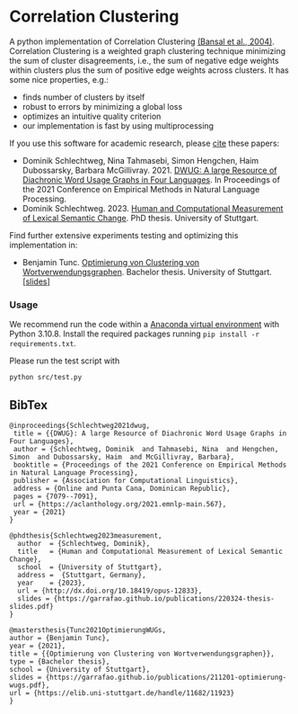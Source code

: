 # Correlation Clustering

A python implementation of Correlation Clustering [(Bansal et al., 2004)](https://link.springer.com/article/10.1023/B:MACH.0000033116.57574.95). Correlation Clustering is a weighted graph clustering technique minimizing the sum of cluster disagreements, i.e., the sum of negative edge weights within clusters plus the sum of positive edge weights across clusters. It has some nice properties, e.g.:

- finds number of clusters by itself
- robust to errors by minimizing a global loss
- optimizes an intuitive quality criterion
- our implementation is fast by using multiprocessing

If you use this software for academic research, please [cite](#bibtex) these papers:

- Dominik Schlechtweg, Nina Tahmasebi, Simon Hengchen, Haim Dubossarsky, Barbara McGillivray. 2021. [DWUG: A large Resource of Diachronic Word Usage Graphs in Four Languages](https://aclanthology.org/2021.emnlp-main.567/). In Proceedings of the 2021 Conference on Empirical Methods in Natural Language Processing.
- Dominik Schlechtweg. 2023. [Human and Computational Measurement of Lexical Semantic Change](http://dx.doi.org/10.18419/opus-12833). PhD thesis. University of Stuttgart.

Find further extensive experiments testing and optimizing this implementation in:

- Benjamin Tunc. [Optimierung von Clustering von Wortverwendungsgraphen](https://elib.uni-stuttgart.de/handle/11682/11923). Bachelor thesis. University of Stuttgart. [[slides]](https://garrafao.github.io/publications/211201-optimierung-wugs.pdf)

### Usage

We recommend run the code within a [Anaconda virtual environment](https://docs.anaconda.com/) with Python 3.10.8. Install the required packages running `pip install -r requirements.txt`.

Please run the test script with

	python src/test.py


BibTex
--------

```
@inproceedings{Schlechtweg2021dwug,
 title = {{DWUG}: A large Resource of Diachronic Word Usage Graphs in Four Languages},
 author = {Schlechtweg, Dominik  and Tahmasebi, Nina  and Hengchen, Simon  and Dubossarsky, Haim  and McGillivray, Barbara},
 booktitle = {Proceedings of the 2021 Conference on Empirical Methods in Natural Language Processing},
 publisher = {Association for Computational Linguistics},
 address = {Online and Punta Cana, Dominican Republic},
 pages = {7079--7091},
 url = {https://aclanthology.org/2021.emnlp-main.567},
 year = {2021}
}
```
```
@phdthesis{Schlechtweg2023measurement,
  author  = {Schlechtweg, Dominik},
  title   = {Human and Computational Measurement of Lexical Semantic Change},
  school  = {University of Stuttgart},
  address =  {Stuttgart, Germany},
  year    = {2023},
  url = {http://dx.doi.org/10.18419/opus-12833},
  slides = {https://garrafao.github.io/publications/220324-thesis-slides.pdf}
}
```
```
@mastersthesis{Tunc2021OptimierungWUGs,
author = {Benjamin Tunc},
year = {2021}, 
title = {{Optimierung von Clustering von Wortverwendungsgraphen}},
type = {Bachelor thesis},
school = {University of Stuttgart},
slides = {https://garrafao.github.io/publications/211201-optimierung-wugs.pdf},
url = {https://elib.uni-stuttgart.de/handle/11682/11923}
}
```


